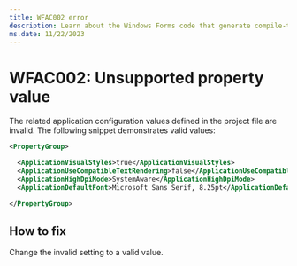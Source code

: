 ```yaml
---
title: WFAC002 error
description: Learn about the Windows Forms code that generate compile-time error WFAC002.
ms.date: 11/22/2023
---
```

# WFAC002: Unsupported property value

The related application configuration values defined in the project file are invalid. The following snippet demonstrates valid values:

```xml
<PropertyGroup>

  <ApplicationVisualStyles>true</ApplicationVisualStyles>
  <ApplicationUseCompatibleTextRendering>false</ApplicationUseCompatibleTextRendering>
  <ApplicationHighDpiMode>SystemAware</ApplicationHighDpiMode>
  <ApplicationDefaultFont>Microsoft Sans Serif, 8.25pt</ApplicationDefaultFont>

</PropertyGroup>
```

## How to fix

Change the invalid setting to a valid value.
